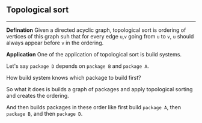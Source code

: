 ## Topological sort

---

**Defination**
Given a directed acyclic graph, topological sort is ordering of vertices of this graph suh that for every edge `u`,`v` going from `u` to `v`, `u` should always appear before `v` in the ordering.

**Application**
One of the application of topological sort is build systems.

Let's say `package D` depends on `package B` and `package A`.

How build system knows which package to build first?

So what it does is builds a graph of packages and apply topological sorting and creates the ordering.

And then builds packages in these order like first build `package A`, then `package B`, and then `package D`.
